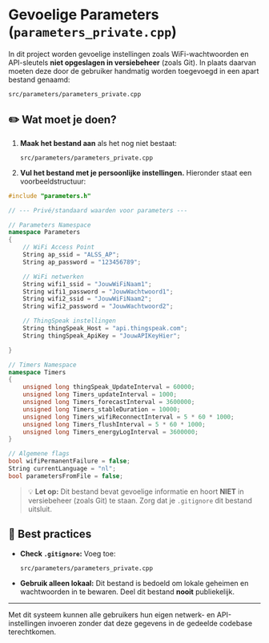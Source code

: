 # Gevoelige Parameters (`parameters_private.cpp`)

In dit project worden gevoelige instellingen zoals WiFi-wachtwoorden en API-sleutels **niet opgeslagen in versiebeheer** (zoals Git). In plaats daarvan moeten deze door de gebruiker handmatig worden toegevoegd in een apart bestand genaamd:

```
src/parameters/parameters_private.cpp
```

## ✏️ Wat moet je doen?

1. **Maak het bestand aan** als het nog niet bestaat:
   ```
   src/parameters/parameters_private.cpp
   ```

2. **Vul het bestand met je persoonlijke instellingen.** Hieronder staat een voorbeeldstructuur:

```cpp
#include "parameters.h"

// --- Privé/standaard waarden voor parameters ---

// Parameters Namespace
namespace Parameters
{
    // WiFi Access Point
    String ap_ssid = "ALSS_AP";
    String ap_password = "123456789";

    // WiFi netwerken
    String wifi1_ssid = "JouwWiFiNaam1";
    String wifi1_password = "JouwWachtwoord1";
    String wifi2_ssid = "JouwWiFiNaam2";
    String wifi2_password = "JouwWachtwoord2";

    // ThingSpeak instellingen
    String thingSpeak_Host = "api.thingspeak.com";
    String thingSpeak_ApiKey = "JouwAPIKeyHier";

}

// Timers Namespace
namespace Timers
{
    unsigned long thingSpeak_UpdateInterval = 60000;
    unsigned long Timers_updateInterval = 1000;
    unsigned long Timers_forecastInterval = 3600000;
    unsigned long Timers_stableDuration = 10000;
    unsigned long Timers_wifiReconnectInterval = 5 * 60 * 1000;
    unsigned long Timers_flushInterval = 5 * 60 * 1000;
    unsigned long Timers_energyLogInterval = 3600000;
}

// Algemene flags
bool wifiPermanentFailure = false;
String currentLanguage = "nl";
bool parametersFromFile = false;
```

> 💡 **Let op:** Dit bestand bevat gevoelige informatie en hoort **NIET** in versiebeheer (zoals Git) te staan. Zorg dat je `.gitignore` dit bestand uitsluit.

## 📂 Best practices

- **Check `.gitignore`:** Voeg toe:
  ```
  src/parameters/parameters_private.cpp
  ```

- **Gebruik alleen lokaal:** Dit bestand is bedoeld om lokale geheimen en wachtwoorden in te bewaren. Deel dit bestand **nooit** publiekelijk.

---

Met dit systeem kunnen alle gebruikers hun eigen netwerk- en API-instellingen invoeren zonder dat deze gegevens in de gedeelde codebase terechtkomen.